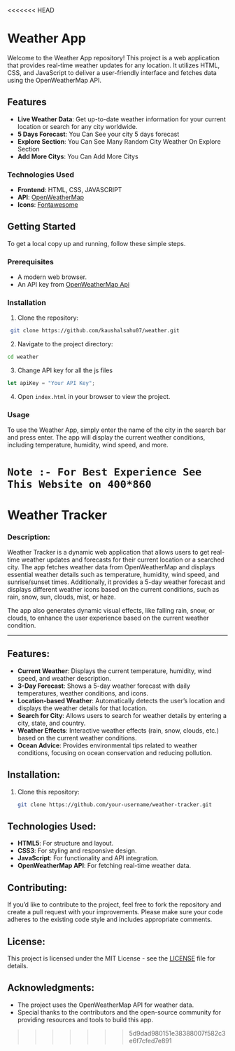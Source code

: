<<<<<<< HEAD
# Weather App

Welcome to the Weather App repository! This project is a web application that provides real-time weather updates for any location. It utilizes HTML, CSS, and JavaScript to deliver a user-friendly interface and fetches data using the OpenWeatherMap API.

## Features

- **Live Weather Data**: Get up-to-date weather information for your current location or search for any city worldwide.
- **5 Days Forecast**: You Can See your city 5 days forecast 
- **Explore Section**: You Can See Many Random City Weather On Explore Section
- **Add More Citys**: You Can Add More Citys 

### Technologies Used 

- **Frontend**: HTML, CSS, JAVASCRIPT
- **API**: [OpenWeatherMap](https://openweathermap.org/)
- **Icons**: [Fontawesome](https://fontawesome.com/)

## Getting Started

To get a local copy up and running, follow these simple steps.

### Prerequisites

- A modern web browser.
- An API key from [OpenWeatherMap Api](https://home.openweathermap.org/api_keys)

### Installation

1. Clone the repository:
```sh
 git clone https://github.com/kaushalsahu07/weather.git
```
2. Navigate to the project directory:
```sh 
cd weather
```
3. Change API key for all the js files
```javascript
let apiKey = "Your API Key";
``` 
4. Open `index.html` in your browser to view the project.

### Usage

To use the Weather App, simply enter the name of the city in the search bar and press enter. The app will display the current weather conditions, including temperature, humidity, wind speed, and more.

`
Note :- For Best Experience See This Website on 400*860 
`
=======
# Weather Tracker

### Description:
Weather Tracker is a dynamic web application that allows users to get real-time weather updates and forecasts for their current location or a searched city. The app fetches weather data from OpenWeatherMap and displays essential weather details such as temperature, humidity, wind speed, and sunrise/sunset times. Additionally, it provides a 5-day weather forecast and displays different weather icons based on the current conditions, such as rain, snow, sun, clouds, mist, or haze.

The app also generates dynamic visual effects, like falling rain, snow, or clouds, to enhance the user experience based on the current weather condition.

---

## Features:
- **Current Weather**: Displays the current temperature, humidity, wind speed, and weather description.
- **3-Day Forecast**: Shows a 5-day weather forecast with daily temperatures, weather conditions, and icons.
- **Location-based Weather**: Automatically detects the user’s location and displays the weather details for that location.
- **Search for City**: Allows users to search for weather details by entering a city, state, and country.
- **Weather Effects**: Interactive weather effects (rain, snow, clouds, etc.) based on the current weather conditions.
- **Ocean Advice**: Provides environmental tips related to weather conditions, focusing on ocean conservation and reducing pollution.

## Installation:
1. Clone this repository:
   ```bash
   git clone https://github.com/your-username/weather-tracker.git

## Technologies Used:
- **HTML5**: For structure and layout.
- **CSS3**: For styling and responsive design.
- **JavaScript**: For functionality and API integration.
- **OpenWeatherMap API**: For fetching real-time weather data.

## Contributing:
If you’d like to contribute to the project, feel free to fork the repository and create a pull request with your improvements. Please make sure your code adheres to the existing code style and includes appropriate comments.

## License:
This project is licensed under the MIT License - see the [LICENSE](LICENSE) file for details.

## Acknowledgments:
- The project uses the OpenWeatherMap API for weather data.
- Special thanks to the contributors and the open-source community for providing resources and tools to build this app.

>>>>>>> 5d9dad980151e38388007f582c3e6f7cfed7e891

